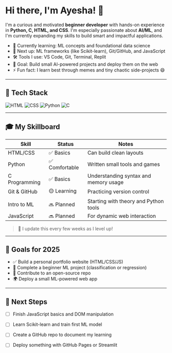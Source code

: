 # Hi there, I'm Ayesha! 👋

I'm a curious and motivated **beginner developer** with hands-on experience in **Python, C, HTML, and CSS**. I'm especially passionate about **AI/ML**, and I'm currently expanding my skills to build smart and impactful applications.

- 🌱 Currently learning: ML concepts and foundational data science
- 🧠 Next up: ML frameworks (like Scikit-learn), Git/GitHub, and JavaScript
- 🛠️ Tools I use: VS Code, Git, Terminal, Replit
- 🎯 Goal: Build small AI-powered projects and deploy them on the web
- ⚡ Fun fact: I learn best through memes and tiny chaotic side-projects 😄

---

## 🧠 Tech Stack

![HTML](https://img.shields.io/badge/-HTML-E34F26?style=flat-square&logo=html5&logoColor=white)
![CSS](https://img.shields.io/badge/-CSS-1572B6?style=flat-square&logo=css3)
![Python](https://img.shields.io/badge/-Python-3776AB?style=flat-square&logo=python&logoColor=white)
![C](https://img.shields.io/badge/-C-00599C?style=flat-square&logo=c&logoColor=white)

---

## 🎓 My Skillboard

| Skill             | Status        | Notes                                  |
|------------------|---------------|----------------------------------------|
| HTML/CSS         | ✅ Basics      | Can build clean layouts                |
| Python           | ✅ Comfortable | Written small tools and games          |
| C Programming    | ✅ Basics      | Understanding syntax and memory usage  |
| Git & GitHub     | 🟡 Learning    | Practicing version control             |
| Intro to ML      | 🔜 Planned     | Starting with theory and Python tools  |
| JavaScript       | 🔜 Planned     | For dynamic web interaction            |

> 🔁 I update this every few weeks as I level up!

---

## 🎯 Goals for 2025

- ✅ Build a personal portfolio website (HTML/CSS/JS)
- 🚧 Complete a beginner ML project (classification or regression)
- 🔁 Contribute to an open-source repo
- 🌍 Deploy a small ML-powered web app

---

## 🧭 Next Steps

- [ ] Finish JavaScript basics and DOM manipulation
- [ ] Learn Scikit-learn and train first ML model
- [ ] Create a GitHub repo to document my learning
- [ ] Deploy something with GitHub Pages or Streamlit

